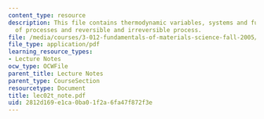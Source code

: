 ```yaml
---
content_type: resource
description: This file contains thermodynamic variables, systems and functions, identification
  of processes and reversible and irreversible process.
file: /media/courses/3-012-fundamentals-of-materials-science-fall-2005/2812d169e1ca0ba01f2a6fa47f872f3e_lec02t_note.pdf
file_type: application/pdf
learning_resource_types:
- Lecture Notes
ocw_type: OCWFile
parent_title: Lecture Notes
parent_type: CourseSection
resourcetype: Document
title: lec02t_note.pdf
uid: 2812d169-e1ca-0ba0-1f2a-6fa47f872f3e
---
```

